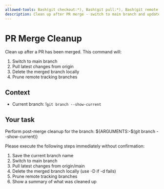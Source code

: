 ```yaml
---
allowed-tools: Bash(git checkout:*), Bash(git pull:*), Bash(git remote prune:*), Bash(git branch:*), Bash(git status:*), Bash(git log:*)
description: Clean up after PR merge - switch to main branch and update
---
```


# PR Merge Cleanup

Clean up after a PR has been merged. This command will:

1. Switch to main branch
2. Pull latest changes from origin
3. Delete the merged branch locally
4. Prune remote tracking branches

## Context

- Current branch: !`git branch --show-current`

## Your task

Perform post-merge cleanup for the branch: ${ARGUMENTS:-$(git branch --show-current)}

Please execute the following steps immediately without confirmation:
1. Save the current branch name
2. Switch to main branch
3. Pull latest changes from origin/main
4. Delete the merged branch locally (use -D if -d fails)
5. Prune remote tracking branches
6. Show a summary of what was cleaned up